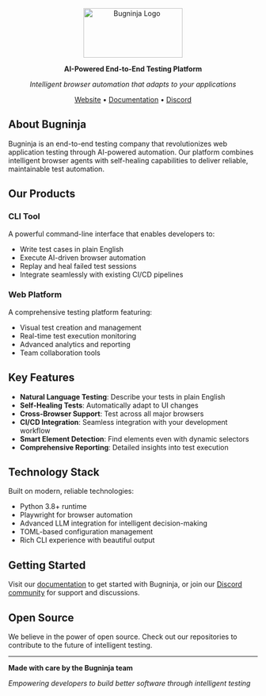 <div align="center">

<img src="https://github.com/user-attachments/assets/7c052c0f-9333-49fd-9a02-9448ea8771b9" alt="Bugninja Logo" width="200" height="100">

**AI-Powered End-to-End Testing Platform**

*Intelligent browser automation that adapts to your applications*

[Website](https://bugninja.ai) • [Documentation](https://docs.bugninja.ai) • [Discord](https://discord.gg/g2VKFuUpdk)

</div>

## About Bugninja

Bugninja is an end-to-end testing company that revolutionizes web application testing through AI-powered automation. Our platform combines intelligent browser agents with self-healing capabilities to deliver reliable, maintainable test automation.

## Our Products

### CLI Tool
A powerful command-line interface that enables developers to:
- Write test cases in plain English
- Execute AI-driven browser automation
- Replay and heal failed test sessions
- Integrate seamlessly with existing CI/CD pipelines

### Web Platform
A comprehensive testing platform featuring:
- Visual test creation and management
- Real-time test execution monitoring
- Advanced analytics and reporting
- Team collaboration tools

## Key Features

- **Natural Language Testing**: Describe your tests in plain English
- **Self-Healing Tests**: Automatically adapt to UI changes
- **Cross-Browser Support**: Test across all major browsers
- **CI/CD Integration**: Seamless integration with your development workflow
- **Smart Element Detection**: Find elements even with dynamic selectors
- **Comprehensive Reporting**: Detailed insights into test execution

## Technology Stack

Built on modern, reliable technologies:
- Python 3.8+ runtime
- Playwright for browser automation
- Advanced LLM integration for intelligent decision-making
- TOML-based configuration management
- Rich CLI experience with beautiful output

## Getting Started

Visit our [documentation](https://docs.bugninja.ai) to get started with Bugninja, or join our [Discord community](https://discord.gg/g2VKFuUpdk) for support and discussions.

## Open Source

We believe in the power of open source. Check out our repositories to contribute to the future of intelligent testing.

---

**Made with care by the Bugninja team**

*Empowering developers to build better software through intelligent testing*

